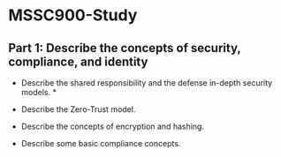 # MSSC900-Study

## Part 1: Describe the concepts of security, compliance, and identity

* Describe the shared responsibility and the defense in-depth security models.
  *
  
* Describe the Zero-Trust model.
  
* Describe the concepts of encryption and hashing.
  
* Describe some basic compliance concepts.
